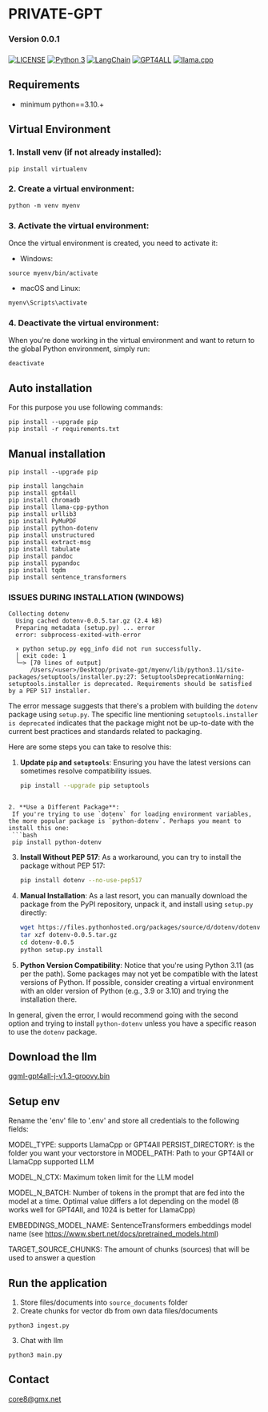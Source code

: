 # PRIVATE-GPT
### Version 0.0.1

### 

[![LICENSE](https://img.shields.io/badge/license-Apache-lightgrey.svg)]()
[![Python 3](https://img.shields.io/badge/python-yellow.svg)](https://www.python.org/downloads/)
[![LangChain](https://img.shields.io/badge/langchain-lightgreen.svg)](https://python.langchain.com/docs/get_started/introduction)
[![GPT4ALL](https://img.shields.io/badge/gpt4all-white.svg)](https://github.com/nomic-ai/gpt4all)
[![llama.cpp](https://img.shields.io/badge/llamacpp-brown.svg)](https://github.com/abetlen/llama-cpp-python)

## Requirements

* minimum python==3.10.+

## Virtual Environment

### 1. Install venv (if not already installed):
```
pip install virtualenv
```
### 2. Create a virtual environment:
```
python -m venv myenv
```
### 3. Activate the virtual environment:
Once the virtual environment is created, you need to activate it:
- Windows:
```
source myenv/bin/activate
```
- macOS and Linux:
```
myenv\Scripts\activate
```

### 4. Deactivate the virtual environment:
When you're done working in the virtual environment and want to return to the global Python environment, simply run:
```
deactivate
```

## Auto installation

For this purpose you use following commands:

```
pip install --upgrade pip
pip install -r requirements.txt
```

## Manual installation

```
pip install --upgrade pip

pip install langchain
pip install gpt4all
pip install chromadb
pip install llama-cpp-python
pip install urllib3
pip install PyMuPDF
pip install python-dotenv
pip install unstructured
pip install extract-msg
pip install tabulate
pip install pandoc
pip install pypandoc
pip install tqdm
pip install sentence_transformers
```

### ISSUES DURING INSTALLATION (WINDOWS)
```
Collecting dotenv
  Using cached dotenv-0.0.5.tar.gz (2.4 kB)
  Preparing metadata (setup.py) ... error
  error: subprocess-exited-with-error
  
  × python setup.py egg_info did not run successfully.
  │ exit code: 1
  ╰─> [70 lines of output]
      /Users/<user>/Desktop/private-gpt/myenv/lib/python3.11/site-packages/setuptools/installer.py:27: SetuptoolsDeprecationWarning: setuptools.installer is deprecated. Requirements should be satisfied by a PEP 517 installer.
```

The error message suggests that there's a problem with building the `dotenv` package using `setup.py`. The specific line mentioning `setuptools.installer is deprecated` indicates that the package might not be up-to-date with the current best practices and standards related to packaging.

Here are some steps you can take to resolve this:

1. **Update `pip` and `setuptools`**:
   Ensuring you have the latest versions can sometimes resolve compatibility issues.
   ```bash
   pip install --upgrade pip setuptools
  ```

2. **Use a Different Package**:
   If you're trying to use `dotenv` for loading environment variables, the more popular package is `python-dotenv`. Perhaps you meant to install this one:
   ```bash
   pip install python-dotenv
   ```

3. **Install Without PEP 517**:
   As a workaround, you can try to install the package without PEP 517:
   ```bash
   pip install dotenv --no-use-pep517
   ```

4. **Manual Installation**:
   As a last resort, you can manually download the package from the PyPI repository, unpack it, and install using `setup.py` directly:
   ```bash
   wget https://files.pythonhosted.org/packages/source/d/dotenv/dotenv-0.0.5.tar.gz
   tar xzf dotenv-0.0.5.tar.gz
   cd dotenv-0.0.5
   python setup.py install
   ```

5. **Python Version Compatibility**:
   Notice that you're using Python 3.11 (as per the path). Some packages may not yet be compatible with the latest versions of Python. If possible, consider creating a virtual environment with an older version of Python (e.g., 3.9 or 3.10) and trying the installation there.

In general, given the error, I would recommend going with the second option and trying to install `python-dotenv` unless you have a specific reason to use the `dotenv` package.

## Download the llm
[ggml-gpt4all-j-v1.3-groovy.bin](https://gpt4all.io/models/ggml-gpt4all-j-v1.3-groovy.bin)

## Setup env

Rename the 'env' file to '.env' and store all credentials to the following fields:

MODEL_TYPE: supports LlamaCpp or GPT4All
PERSIST_DIRECTORY: is the folder you want your vectorstore in
MODEL_PATH: Path to your GPT4All or LlamaCpp supported LLM

MODEL_N_CTX: Maximum token limit for the LLM model

MODEL_N_BATCH: Number of tokens in the prompt that are fed into the model at a time. Optimal value differs a lot depending on the model (8 works well for GPT4All, and 1024 is better for LlamaCpp)

EMBEDDINGS_MODEL_NAME: SentenceTransformers embeddings model name (see https://www.sbert.net/docs/pretrained_models.html)

TARGET_SOURCE_CHUNKS: The amount of chunks (sources) that will be used to answer a question

## Run the application
1. Store files/documents into `source_documents` folder
2. Create chunks for vector db from own data files/documents
  ```
  python3 ingest.py
   ```
3. Chat with llm
  ```
  python3 main.py
  ```

## Contact
core8@gmx.net
